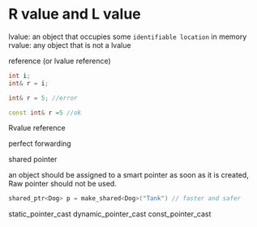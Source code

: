 # R value and L value

lvalue: an object that occupies some `identifiable location` in memory
rvalue: any object that is not a lvalue

reference (or lvalue reference)

```cpp
int i;
int& r = i;

int& r = 5; //error

const int& r =5 //ok
```

Rvalue reference

perfect forwarding

shared pointer

an object should be assigned to a smart pointer as soon as it  is created, Raw pointer should not be used.

``` cpp
shared_ptr<Dog> p = make_shared<Dog>("Tank") // faster and safer
```

static_pointer_cast
dynamic_pointer_cast
const_pointer_cast
